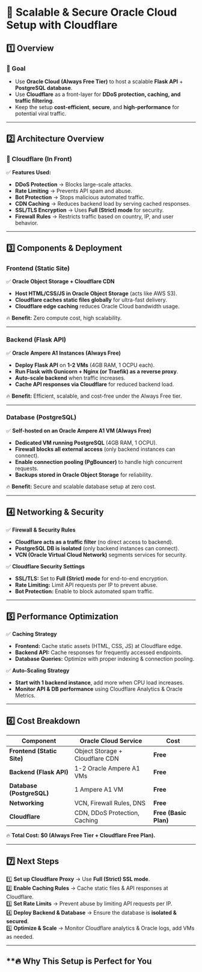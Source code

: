 # 🚀 Scalable & Secure Oracle Cloud Setup with Cloudflare

## **1️⃣ Overview**
### **🔹 Goal**
- Use **Oracle Cloud (Always Free Tier)** to host a scalable **Flask API** + **PostgreSQL database**.
- Use **Cloudflare** as a front-layer for **DDoS protection, caching, and traffic filtering**.
- Keep the setup **cost-efficient**, **secure**, and **high-performance** for potential viral traffic.

---

## **2️⃣ Architecture Overview**
### **🔹 Cloudflare (In Front)**
✅ **Features Used:**
- **DDoS Protection** → Blocks large-scale attacks.
- **Rate Limiting** → Prevents API spam and abuse.
- **Bot Protection** → Stops malicious automated traffic.
- **CDN Caching** → Reduces backend load by serving cached responses.
- **SSL/TLS Encryption** → Uses **Full (Strict) mode** for security.
- **Firewall Rules** → Restricts traffic based on country, IP, and user behavior.

---

## **3️⃣ Components & Deployment**
### **Frontend (Static Site)**
✅ **Oracle Object Storage + Cloudflare CDN**
- **Host HTML/CSS/JS in Oracle Object Storage** (acts like AWS S3).
- **Cloudflare caches static files globally** for ultra-fast delivery.
- **Cloudflare edge caching** reduces Oracle Cloud bandwidth usage.

🔥 **Benefit:** Zero compute cost, high scalability.

---

### **Backend (Flask API)**
✅ **Oracle Ampere A1 Instances (Always Free)**
- **Deploy Flask API** on **1-2 VMs** (4GB RAM, 1 OCPU each).
- **Run Flask with Gunicorn + Nginx (or Traefik) as a reverse proxy**.
- **Auto-scale backend** when traffic increases.
- **Cache API responses via Cloudflare** for reduced backend load.

🔥 **Benefit:** Efficient, scalable, and cost-free under the Always Free tier.

---

### **Database (PostgreSQL)**
✅ **Self-hosted on an Oracle Ampere A1 VM (Always Free)**
- **Dedicated VM running PostgreSQL** (4GB RAM, 1 OCPU).
- **Firewall blocks all external access** (only backend instances can connect).
- **Enable connection pooling (PgBouncer)** to handle high concurrent requests.
- **Backups stored in Oracle Object Storage** for reliability.

🔥 **Benefit:** Secure and scalable database setup at zero cost.

---

## **4️⃣ Networking & Security**
✅ **Firewall & Security Rules**
- **Cloudflare acts as a traffic filter** (no direct access to backend).
- **PostgreSQL DB is isolated** (only backend instances can connect).
- **VCN (Oracle Virtual Cloud Network)** segments services for security.

✅ **Cloudflare Security Settings**
- **SSL/TLS:** Set to **Full (Strict) mode** for end-to-end encryption.
- **Rate Limiting:** Limit API requests per IP to prevent abuse.
- **Bot Protection:** Enable to block automated spam traffic.

---

## **5️⃣ Performance Optimization**
✅ **Caching Strategy**
- **Frontend:** Cache static assets (HTML, CSS, JS) at Cloudflare edge.
- **Backend API:** Cache responses for frequently accessed endpoints.
- **Database Queries:** Optimize with proper indexing & connection pooling.

✅ **Auto-Scaling Strategy**
- **Start with 1 backend instance**, add more when CPU load increases.
- **Monitor API & DB performance** using Cloudflare Analytics & Oracle Metrics.

---

## **6️⃣ Cost Breakdown**
| Component | Oracle Cloud Service | Cost |
|-----------|----------------------|------|
| **Frontend (Static Site)** | Object Storage + Cloudflare CDN | **Free** |
| **Backend (Flask API)** | 1-2 Oracle Ampere A1 VMs | **Free** |
| **Database (PostgreSQL)** | 1 Ampere A1 VM | **Free** |
| **Networking** | VCN, Firewall Rules, DNS | **Free** |
| **Cloudflare** | CDN, DDoS Protection, Caching | **Free (Basic Plan)** |

🔥 **Total Cost: $0 (Always Free Tier + Cloudflare Free Plan).**

---

## **7️⃣ Next Steps**
1️⃣ **Set up Cloudflare Proxy** → Use **Full (Strict) SSL mode**.  
2️⃣ **Enable Caching Rules** → Cache static files & API responses at Cloudflare.  
3️⃣ **Set Rate Limits** → Prevent abuse by limiting API requests per IP.  
4️⃣ **Deploy Backend & Database** → Ensure the database is **isolated & secured**.  
5️⃣ **Optimize & Scale** → Monitor Cloudflare analytics & Oracle logs, add VMs as needed.

---

## **🔥 Why This Setup is Perfect for You
